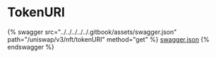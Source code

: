 # TokenURI

{% swagger src="../../../../../.gitbook/assets/swagger.json" path="/uniswap/v3/nft/tokenURI" method="get" %}
[swagger.json](../../../../../.gitbook/assets/swagger.json)
{% endswagger %}
